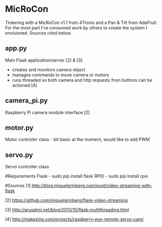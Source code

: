 # MicRoCon

Tinkering with a MicRoCon v1.1 from 4Tronix and a Pan & Tilt from AdaFruit.  For the most part I've consumed work by others to create the system I envisioned.  Sources cited below.

app.py
------
Main Flask application/server [2] & [3]
- creates and monitors camera object
- manages commands to move camera or motors
- runs threaded so both camera and http requests from buttons can be actioned [4]

camera_pi.py
------------
Raspberry Pi camera module interface [2]

motor.py
--------
Motor controller class - bit basic at the moment, would like to add PWM

servo.py
--------
Servo controller class 

#Requirements
Flask - sudo pip install flask
RPIO - sudo pip install rpio 

#Sources
[1] http://blog.miguelgrinberg.com/post/video-streaming-with-flask

[2] https://github.com/miguelgrinberg/flask-video-streaming

[3] http://arusahni.net/blog/2013/10/flask-multithreading.html

[4] http://makezine.com/projects/raspberry-eye-remote-servo-cam/

